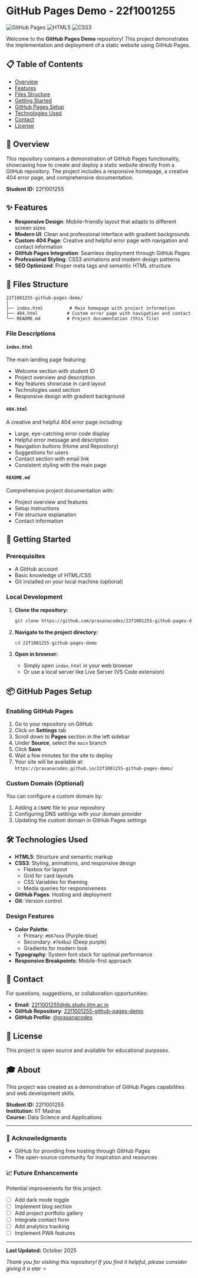 # GitHub Pages Demo - 22f1001255

![GitHub Pages](https://img.shields.io/badge/GitHub%20Pages-Live-brightgreen)
![HTML5](https://img.shields.io/badge/HTML5-E34F26?logo=html5&logoColor=white)
![CSS3](https://img.shields.io/badge/CSS3-1572B6?logo=css3&logoColor=white)

Welcome to the **GitHub Pages Demo** repository! This project demonstrates the implementation and deployment of a static website using GitHub Pages.

## 📋 Table of Contents

- [Overview](#overview)
- [Features](#features)
- [Files Structure](#files-structure)
- [Getting Started](#getting-started)
- [GitHub Pages Setup](#github-pages-setup)
- [Technologies Used](#technologies-used)
- [Contact](#contact)
- [License](#license)

## 🎯 Overview

This repository contains a demonstration of GitHub Pages functionality, showcasing how to create and deploy a static website directly from a GitHub repository. The project includes a responsive homepage, a creative 404 error page, and comprehensive documentation.

**Student ID:** 22f1001255

## ✨ Features

- **Responsive Design**: Mobile-friendly layout that adapts to different screen sizes
- **Modern UI**: Clean and professional interface with gradient backgrounds
- **Custom 404 Page**: Creative and helpful error page with navigation and contact information
- **GitHub Pages Integration**: Seamless deployment through GitHub Pages
- **Professional Styling**: CSS3 animations and modern design patterns
- **SEO Optimized**: Proper meta tags and semantic HTML structure

## 📁 Files Structure

```
22f1001255-github-pages-demo/
│
├── index.html          # Main homepage with project information
├── 404.html           # Custom error page with navigation and contact
└── README.md          # Project documentation (this file)
```

### File Descriptions

#### `index.html`
The main landing page featuring:
- Welcome section with student ID
- Project overview and description
- Key features showcase in card layout
- Technologies used section
- Responsive design with gradient background

#### `404.html`
A creative and helpful 404 error page including:
- Large, eye-catching error code display
- Helpful error message and description
- Navigation buttons (Home and Repository)
- Suggestions for users
- Contact section with email link
- Consistent styling with the main page

#### `README.md`
Comprehensive project documentation with:
- Project overview and features
- Setup instructions
- File structure explanation
- Contact information

## 🚀 Getting Started

### Prerequisites

- A GitHub account
- Basic knowledge of HTML/CSS
- Git installed on your local machine (optional)

### Local Development

1. **Clone the repository:**
   ```bash
   git clone https://github.com/prasanacodes/22f1001255-github-pages-demo.git
   ```

2. **Navigate to the project directory:**
   ```bash
   cd 22f1001255-github-pages-demo
   ```

3. **Open in browser:**
   - Simply open `index.html` in your web browser
   - Or use a local server like Live Server (VS Code extension)

## 📦 GitHub Pages Setup

### Enabling GitHub Pages

1. Go to your repository on GitHub
2. Click on **Settings** tab
3. Scroll down to **Pages** section in the left sidebar
4. Under **Source**, select the `main` branch
5. Click **Save**
6. Wait a few minutes for the site to deploy
7. Your site will be available at: `https://prasanacodes.github.io/22f1001255-github-pages-demo/`

### Custom Domain (Optional)

You can configure a custom domain by:
1. Adding a `CNAME` file to your repository
2. Configuring DNS settings with your domain provider
3. Updating the custom domain in GitHub Pages settings

## 🛠️ Technologies Used

- **HTML5**: Structure and semantic markup
- **CSS3**: Styling, animations, and responsive design
  - Flexbox for layout
  - Grid for card layouts
  - CSS Variables for theming
  - Media queries for responsiveness
- **GitHub Pages**: Hosting and deployment
- **Git**: Version control

### Design Features

- **Color Palette**:
  - Primary: `#667eea` (Purple-blue)
  - Secondary: `#764ba2` (Deep purple)
  - Gradients for modern look
- **Typography**: System font stack for optimal performance
- **Responsive Breakpoints**: Mobile-first approach

## 📧 Contact

For questions, suggestions, or collaboration opportunities:

- **Email**: [22f1001255@ds.study.iitm.ac.in](mailto:22f1001255@ds.study.iitm.ac.in)
- **GitHub Repository**: [22f1001255-github-pages-demo](https://github.com/prasanacodes/22f1001255-github-pages-demo)
- **GitHub Profile**: [@prasanacodes](https://github.com/prasanacodes)

## 📄 License

This project is open source and available for educational purposes.

## 🎓 About

This project was created as a demonstration of GitHub Pages capabilities and web development skills.

**Student ID:** 22f1001255  
**Institution:** IIT Madras  
**Course:** Data Science and Applications

---

### 🌟 Acknowledgments

- GitHub for providing free hosting through GitHub Pages
- The open-source community for inspiration and resources

### 📈 Future Enhancements

Potential improvements for this project:
- [ ] Add dark mode toggle
- [ ] Implement blog section
- [ ] Add project portfolio gallery
- [ ] Integrate contact form
- [ ] Add analytics tracking
- [ ] Implement PWA features

---

**Last Updated:** October 2025

*Thank you for visiting this repository! If you find it helpful, please consider giving it a star ⭐*
